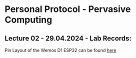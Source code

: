 # Personal Protocol - Pervasive Computing

## Lecture 02 - 29.04.2024 - Lab Records:

Pin Layout of the Wemos D1 ESP32 can be found [here](/Teamfolder/exercises/exercise02/ESP) 
